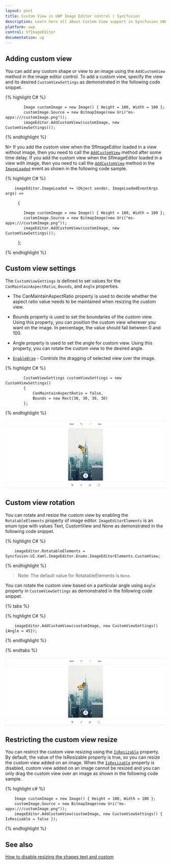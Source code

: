 ```yaml
---
layout: post
title: Custom View in UWP Image Editor control | Syncfusion
description: Learn here all about Custom View support in Syncfusion UWP Image Editor (SfImageEditor) control and more.
platform: uwp
control: SfImageEditor
documentation: ug
---
```


## Adding custom view

 You can add any custom shape or view to an image using the `AddCustomView` method in the image editor
 control. To add a custom view, specify the view and its desired `CustomViewSettings` as demonstrated in the 
 following code snippet.

{% highlight C# %}

            Image customImage = new Image() { Height = 100, Width = 100 };
            customImage.Source = new BitmapImage(new Uri("ms-appx:///customImage.png"));
            imageEditor.AddCustomView(customImage, new CustomViewSettings());

{% endhighlight %}

N> If you add the custom view when the SfImageEditor loaded in a view without image, then you need to call the [`AddCustomView`](https://help.syncfusion.com/cr/uwp/Syncfusion.UI.Xaml.ImageEditor.SfImageEditor.html#Syncfusion_UI_Xaml_ImageEditor_SfImageEditor_AddCustomView_Windows_UI_Xaml_FrameworkElement_Syncfusion_UI_Xaml_ImageEditor_CustomViewSettings_) method after some time delay. If you add the custom view when the SfImageEditor loaded in a view with image, then you need to call the [`AddCustomView`](https://help.syncfusion.com/cr/uwp/Syncfusion.UI.Xaml.ImageEditor.SfImageEditor.html#Syncfusion_UI_Xaml_ImageEditor_SfImageEditor_AddCustomView_Windows_UI_Xaml_FrameworkElement_Syncfusion_UI_Xaml_ImageEditor_CustomViewSettings_) method in the [`ImageLoaded`](https://help.syncfusion.com/cr/uwp/Syncfusion.UI.Xaml.ImageEditor.SfImageEditor.html#Syncfusion_UI_Xaml_ImageEditor_SfImageEditor_ImageLoaded) event as shown in the following code sample.

{% highlight C# %}

        imageEditor.ImageLoaded += (Object sender, ImageLoadedEventArgs args) =>
          {
              
            Image customImage = new Image() { Height = 100, Width = 100 };
            customImage.Source = new BitmapImage(new Uri("ms-appx:///customImage.png"));
            imageEditor.AddCustomView(customImage, new CustomViewSettings());

          };

{% endhighlight %}

## Custom view settings

The `CustomViewSettings` is defined to set values for the `CanMaintainAspectRatio`, `Bounds`, and `Angle` properties.

* The CanMaintainAspectRatio property is used to decide whether the aspect ratio value needs to be maintained when resizing the custom view.

* Bounds property is used to set the boundaries of the custom view. Using this property, you can position the custom view wherever you want on the image. In percentage, the value should fall between 0 and 100.

* Angle property is used to set the angle for custom view. Using this property, you can rotate the custom view to the desired angle.

* [`EnableDrag`](https://help.syncfusion.com/cr/uwp/Syncfusion.UI.Xaml.ImageEditor.CustomViewSettings.html#Syncfusion_UI_Xaml_ImageEditor_CustomViewSettings_EnableDrag) - Controls the dragging of selected view over the image.

{% highlight C# %}

            CustomViewSettings customViewSettings = new CustomViewSettings()
            {
                CanMaintainAspectRatio = false,
                Bounds = new Rect(30, 30, 30, 30)
            };

{% endhighlight %}

![Adding Custom view to an image in UWP ImageEditor](CustomView_Images/CustomView_Settings.png)

## Custom view rotation

You can rotate and resize the custom view by enabling the `RotatableElements` property of image editor. `ImageEditorElements` is an enum type with values Text, CustomView and None as demonstrated in the following code snippet.

{% highlight C# %}

        imageEditor.RotatableElements = Syncfusion.UI.Xaml.ImageEditor.Enums.ImageEditorElements.CustomView;

{% endhighlight %}

>Note: The default value for RotatableElements is `None`.

You can rotate the custom view based on a particular angle using `Angle` property in `CustomViewSettings` as demonstrated in the following code snippet. 

{% tabs %}

{% highlight C# %}

        imageEditor.AddCustomView(customImage, new CustomViewSettings(){Angle = 45});    

{% endhighlight %}

{% endtabs %}

![Rotate and resize the custom view in UWP ImageEditor](CustomView_Images/CustomView_Rotation.png)

## Restricting the custom view resize

You can restrict the custom view resizing using the [`IsResizable`](https://help.syncfusion.com/cr/uwp/Syncfusion.UI.Xaml.ImageEditor.CustomViewSettings.html#Syncfusion_UI_Xaml_ImageEditor_CustomViewSettings_IsResizable) property. By default, the value of the IsResizable property is true, so you can resize the custom view added on an image. When the [`IsResizable`](https://help.syncfusion.com/cr/uwp/Syncfusion.UI.Xaml.ImageEditor.CustomViewSettings.html#Syncfusion_UI_Xaml_ImageEditor_CustomViewSettings_IsResizable) property is disabled, custom view added on an image cannot be resized and you can only drag the custom view over an image as shown in the following code sample.

{% highlight c# %}

        Image customImage = new Image() { Height = 100, Width = 100 };
        customImage.Source = new BitmapImage(new Uri("ms-appx:///customImage.png"));
        imageEditor.AddCustomView(customImage, new CustomViewSettings() { IsResizable = false });

{% endhighlight %}

## See also

[How to disable resizing the shapes text and custom](https://www.syncfusion.com/kb/9476/how-to-disable-resizing-the-shapes-text-and-customview)